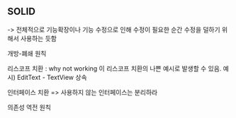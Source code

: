 ## SOLID
-> 전체적으로 기능확장이나 기능 수정으로 인해 수정이 필요한 순간
수정을 덜하기 위해서 사용하는 듯함

개방-폐쇄 원칙

리스코프 치환 : 
why not working 이 리스코프 치환의 나쁜 예시로 발생할 수 있음.
예시) EditText - TextView 상속

인터페이스 치환
=> 사용하지 않는 인터페이스는 분리하라

의존성 역전 원칙
